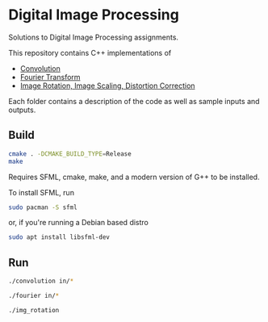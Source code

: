 # Digital Image Processing

Solutions to Digital Image Processing assignments.

This repository contains C++ implementations of

* [Convolution](convolution/)
* [Fourier Transform](fourier_transform/)
* [Image Rotation, Image Scaling, Distortion Correction](img_rotation/)

Each folder contains a description of the code as well as sample
inputs and outputs.

## Build

```sh
cmake . -DCMAKE_BUILD_TYPE=Release
make
```

Requires SFML, cmake, make, and a modern version of G++ to
be installed.

To install SFML, run

```sh
sudo pacman -S sfml
```
 
or, if you're running a Debian based distro

```sh
sudo apt install libsfml-dev
```

## Run

```sh
./convolution in/*
```

```sh
./fourier in/*
```

```sh
./img_rotation
```

